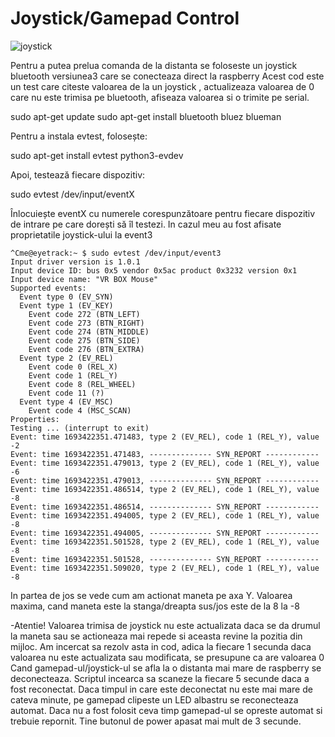 # Joystick/Gamepad Control
![joystick](https://github.com/4-digital/EyeTracking/assets/26842625/10e133cb-b32f-4b0d-a853-db2dd778b2a0)


Pentru a putea prelua comanda de la distanta se foloseste un joystick bluetooth versiunea3 care se conecteaza direct la raspberry
Acest cod este un test care citeste valoarea de la un joystick , actualizeaza valoarea de 0 care nu este trimisa pe bluetooth, afiseaza valoarea si o trimite pe serial.

sudo apt-get update
sudo apt-get install bluetooth bluez blueman

Pentru a instala evtest, folosește:

sudo apt-get install evtest python3-evdev


Apoi, testează fiecare dispozitiv:


sudo evtest /dev/input/eventX



Înlocuiește eventX cu numerele corespunzătoare pentru fiecare dispozitiv de intrare pe care dorești să îl testezi. In cazul meu au fost afisate proprietatile joystick-ului la event3
```
^Cme@eyetrack:~ $ sudo evtest /dev/input/event3
Input driver version is 1.0.1
Input device ID: bus 0x5 vendor 0x5ac product 0x3232 version 0x1
Input device name: "VR BOX Mouse"
Supported events:
  Event type 0 (EV_SYN)
  Event type 1 (EV_KEY)
    Event code 272 (BTN_LEFT)
    Event code 273 (BTN_RIGHT)
    Event code 274 (BTN_MIDDLE)
    Event code 275 (BTN_SIDE)
    Event code 276 (BTN_EXTRA)
  Event type 2 (EV_REL)
    Event code 0 (REL_X)
    Event code 1 (REL_Y)
    Event code 8 (REL_WHEEL)
    Event code 11 (?)
  Event type 4 (EV_MSC)
    Event code 4 (MSC_SCAN)
Properties:
Testing ... (interrupt to exit)
Event: time 1693422351.471483, type 2 (EV_REL), code 1 (REL_Y), value -2
Event: time 1693422351.471483, -------------- SYN_REPORT ------------
Event: time 1693422351.479013, type 2 (EV_REL), code 1 (REL_Y), value -6
Event: time 1693422351.479013, -------------- SYN_REPORT ------------
Event: time 1693422351.486514, type 2 (EV_REL), code 1 (REL_Y), value -8
Event: time 1693422351.486514, -------------- SYN_REPORT ------------
Event: time 1693422351.494005, type 2 (EV_REL), code 1 (REL_Y), value -8
Event: time 1693422351.494005, -------------- SYN_REPORT ------------
Event: time 1693422351.501528, type 2 (EV_REL), code 1 (REL_Y), value -8
Event: time 1693422351.501528, -------------- SYN_REPORT ------------
Event: time 1693422351.509020, type 2 (EV_REL), code 1 (REL_Y), value -8
```
In partea de jos se vede cum am actionat maneta pe axa Y. Valoarea maxima, cand maneta este la stanga/dreapta sus/jos este de la 8 la -8

  -Atentie! Valoarea trimisa de joystick nu este actualizata daca se da drumul la maneta sau se actioneaza mai repede si aceasta revine la pozitia din mijloc.
  Am incercat sa rezolv asta in cod, adica la fiecare 1 secunda daca valoarea nu este actualizata sau modificata, se presupune ca are valoarea 0
Cand gamepad-ul/joystick-ul se afla la o distanta mai mare de raspberry se deconecteaza. Scriptul incearca sa scaneze la fiecare 5 secunde daca a fost reconectat. Daca timpul in care este deconectat nu este mai mare de cateva minute, pe gamepad clipeste un LED albastru se reconecteaza automat. Daca nu a fost folosit ceva timp gamepad-ul se opreste automat si trebuie repornit. Tine butonul de power apasat mai mult de 3 secunde.
